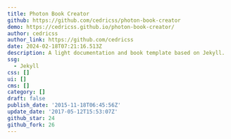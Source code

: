 ```yaml
---
title: Photon Book Creator
github: https://github.com/cedricss/photon-book-creator
demo: https://cedricss.github.io/photon-book-creator/
author: cedricss
author_link: https://github.com/cedricss
date: 2024-02-18T07:21:16.513Z
description: A light documentation and book template based on Jekyll.
ssg:
  - Jekyll
css: []
ui: []
cms: []
category: []
draft: false
publish_date: '2015-11-18T06:45:56Z'
update_date: '2017-05-12T15:53:07Z'
github_star: 24
github_fork: 26
---
```

